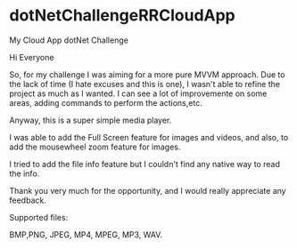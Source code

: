 # dotNetChallengeRRCloudApp
My Cloud App dotNet Challenge

Hi Everyone

So, for my challenge I was aiming for a more pure MVVM approach. Due to the lack of time (I hate excuses and this is one), I wasn't able to refine
the project as much as I wanted. I can see a lot of improvemente on some areas, adding commands to perform the actions,etc.

Anyway, this is a super simple media player.

I was able to add the Full Screen feature for images and videos, and also, to add the mousewheel zoom feature for images.

I tried to add the file info feature but I couldn't find any native way to read the info.

Thank you very much for the opportunity, and I would really appreciate any feedback.

Supported files:

BMP,PNG, JPEG, MP4, MPEG, MP3, WAV.
